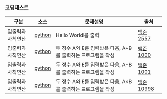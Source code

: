 ### 코딩테스트

|구분|소스|문제설명|출처|
|--|--|--|--|
|입출력과 사칙연산|[python](./docs/codingtests/2557.py)|Hello World!를 출력|[백준 2557](https://www.acmicpc.net/problem/2557)|
|입출력과 사칙연산|[python](./docs/codingtests/1000.py)|두 정수 A와 B를 입력받은 다음, A+B를 출력하는 프로그램을 작성|[백준 1000](https://www.acmicpc.net/problem/1000)|
|입출력과 사칙연산|[python](./docs/codingtests/1001.py)|두 정수 A와 B를 입력받은 다음, A-B를 출력하는 프로그램을 작성|[백준 1001](https://www.acmicpc.net/problem/1001)|
|입출력과 사칙연산|[python](./docs/codingtests/10998.py)|두 정수 A와 B를 입력받은 다음, A×B를 출력하는 프로그램을 작성|[백준 10998](https://www.acmicpc.net/problem/10998)|